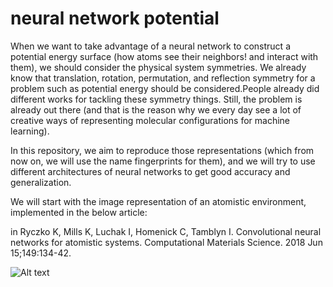 # neural network potential
When we want to take advantage of a neural network to construct a potential energy surface (how atoms see their neighbors! and interact with them), we should consider the physical system symmetries. We already know that translation, rotation, permutation, and reflection symmetry for a problem such as potential energy should be considered.People already did different works for tackling these symmetry things. Still, the problem is already out there (and that is the reason why we every day see a lot of creative ways of representing molecular configurations for machine learning).

In this repository, we aim to reproduce those representations (which from now on, we will use the name fingerprints for them), and we will try to use different architectures of neural networks to get good accuracy and generalization.

We will start with the image representation of an atomistic environment, implemented in the below article:

in Ryczko K, Mills K, Luchak I, Homenick C, Tamblyn I. Convolutional neural networks for atomistic systems. Computational Materials Science. 2018 Jun 15;149:134-42.

![Alt text](images/img.png?raw=true "Title")
